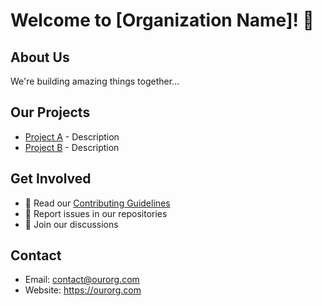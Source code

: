 # Welcome to [Organization Name]! 🚀

## About Us
We're building amazing things together...

## Our Projects
- [Project A](/repo1) - Description
- [Project B](/repo2) - Description

## Get Involved
- 📖 Read our [Contributing Guidelines](CONTRIBUTING.md)
- 🐛 Report issues in our repositories
- 💬 Join our discussions

## Contact
- Email: contact@ourorg.com
- Website: https://ourorg.com
